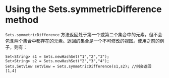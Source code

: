# Using the Sets.symmetricDifference method
`Sets.symmetricDifference` 方法返回处于第一个或第二个集合中的元素，但不会包含两个集合中都存在的元素。返回的集合是一个不可修改的视图。使用之前的例子，则有：
```
Set<String> s1 = Sets.newHashSet("1","2","3");
Set<String> s2 = Sets.newHashSet("2","3","4");
Sets.SetView setView = Sets.symmetricDifference(s1,s2); //则会返回 [1,4]

```
